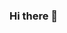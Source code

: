 ### Hi there 👋

<!--
**zcroft27/zcroft27** is a ✨ _special_ ✨ repository because its `README.md` (this file) appears on your GitHub profile.

Here are some ideas to get you started:

- 🔭 I’m currently working on a Connect Four bot 
- 🌱 I’m currently learning multivariable calculus and applications of function objects in Java
- 💬 Ask me about my homework timer project and classical music
- ⚡ Fun fact: I performed Beethoven 5 in South Africa

